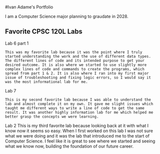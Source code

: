 #Ivan Adame's Portfolio

I am a Computer Science major planning to graudate in 2028.

## Favorite CPSC 120L Labs

Lab 6 part 1

    This was my favorite lab because it was the point where I truly started understanding the work and the use of different data types. The different lines of code and its intended purpose to get your desired outcome. It is also where we started to use slightly more complex lines of code and commands to create the programs, which spread from part 1 & 2. It is also where I ran into my first major issue of troubleshooting and fixing logic errors, so I would say it was the most informational lab for me.

Lab 7

    This is my second favorite lab because I was able to understand the lab and almost complete it on my own. It gave me slight issues which taught me different ways to write a line of code to get the same result. It was another highly information lab for me which helped me better grasp the concepts we were learning. 
	
Lab 2
    This is my third favorite lab because looking back at it with what I know now it seems so easy. When I first worked on this lab I was not sure what we were doing and it was the lab that introduced me to the start of Computer Science. I feel like it is great to see where we started and seeing what we know now, building the foundation of our future career. 
